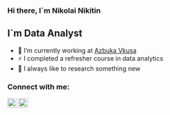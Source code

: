 
### Hi there, I`m Nikolai Nikitin

## I`m Data Analyst
- 🔭 I’m currently working at [Azbuka Vkusa](https://av.ru/ "")
- ⚡ I completed a refresher course in data analytics 
- 🌱 I always like to research something new


### Connect with me:
[<img align="left" alt="nikit_bio | Telegram" width="22px" src="https://cdn.jsdelivr.net/npm/simple-icons@8.6.0/icons/telegram.svg" />][telegram]
[<img align="left" alt="nikit_bio | Linked-in" width="22px" src="https://cdn.jsdelivr.net/npm/simple-icons@v3/icons/linkedin.svg" />][linked-in]


[telegram]: https://t.me/NN_Nikit
[linked-in]: https://www.linkedin.com/in/%D0%BD%D0%B8%D0%BA%D0%BE%D0%BB%D0%B0%D0%B9-%D0%BD%D0%B8%D0%BA%D0%B8%D1%82%D0%B8%D0%BD-7a5971269/
